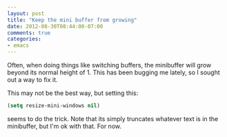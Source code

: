 ```yaml
---
layout: post
title: "Keep the mini buffer from growing"
date: 2012-08-30T08:44:00-07:00
comments: true
categories:
- emacs
---
```

Often, when doing things like switching buffers, the minibuffer will grow beyond its normal height of 1. This has been bugging me lately, so I sought out a way to fix it.
<!--more-->
This may not be the best way, but setting this:

```cl
(setq resize-mini-windows nil)
```

seems to do the trick. Note that its simply truncates whatever text is in the minibuffer, but I'm ok with that. For now.
